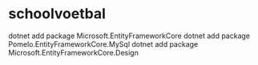 # schoolvoetbal

dotnet add package Microsoft.EntityFrameworkCore
dotnet add package Pomelo.EntityFrameworkCore.MySql
dotnet add package Microsoft.EntityFrameworkCore.Design

